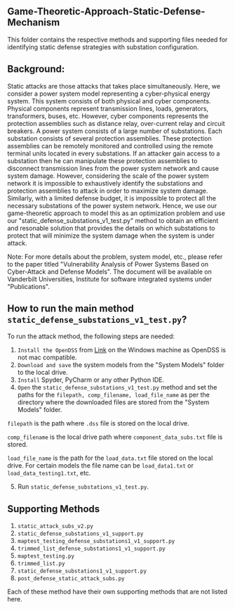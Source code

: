 ## Game-Theoretic-Approach-Static-Defense-Mechanism

This folder contains the respective methods and supporting files needed for identifying static defense strategies with substation configuration.

## Background: 
Static attacks are those attacks that takes place simultaneously. Here, we consider a power system model representing a cyber-physical
energy system. This system consists of both physical and cyber components. Physical components represent transmission lines, loads, generators, transformers, buses, etc. However, cyber components represents the protection assemblies such as distance relay, over-current relay and circuit breakers. A power system consists of a large number of substations. Each substation consists of several protection assemblies. These protection assemblies can be remotely monitored and controlled using the remote terminal units located in every substations. If an attacker gain access to a substation then he can manipulate these protection assemblies to disconnect transmission lines from the power system network and cause system damage. However, considering the scale of the power system network it is impossible to exhaustively identify the substations and protection assemblies to attack in order to maximize system damage. Similarly, with a limited defense budget, it is impossible to protect all the necessary substations of the power system network. Hence, we use our game-theoretic approach to model this as an optimization problem and use our "static_defense_substations_v1_test.py" method to obtain an efficient and resonable solution that provides the details on which substations to protect that will minimize the system damage when the system is under attack. 

Note: For more details about the problem, system model, etc., please refer to the paper titled "Vulnerability Analysis of Power Systems Based on Cyber-Attack and Defense Models". 
The document will be available on Vanderbilt Universities, Institute for software integrated systems under "Publications".

## How to run the main method `static_defense_substations_v1_test.py`?
  
To run the attack method, the following steps are needed:
1. `Install the OpenDSS` from  [Link](https://sourceforge.net/projects/electricdss/#Link) on the Windows machine as OpenDSS is not mac compatible.
2. `Download and save` the system models from the "System Models" folder to the local drive. 
3. `Install` Spyder, PyCharm or any other Python IDE.
4. `Open` the `static_defense_substations_v1_test.py` method and set the paths for the `filepath, comp_filename, load_file_name` as per the 
directory where the downloaded files are stored from the "System Models" folder. 

`filepath` is the path where `.dss` file is stored on the local drive.

`comp_filename` is the local drive path where `component_data_subs.txt` file is stored.

`load_file_name` is the path for the `load_data.txt` file stored on the local drive. For certain models the file name can be `load_data1.txt` or `load_data_testing1.txt`, etc.

5. Run `static_defense_substations_v1_test.py`.

## Supporting Methods 
1. `static_attack_subs_v2.py`
2. `static_defense_substations_v1_support.py`
3. `maptest_testing_defense_substations1_v1_support.py`
4. `trimmed_list_defense_substations1_v1_support.py`
5. `maptest_testing.py`
6. `trimmed_list.py`
7. `static_defense_substations1_v1_support.py`
8. `post_defense_static_attack_subs.py`

Each of these method have their own supporting methods that are not listed here.

